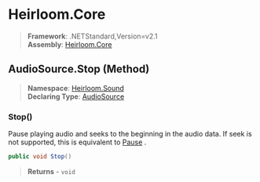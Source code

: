 # Heirloom.Core

> **Framework**: .NETStandard,Version=v2.1  
> **Assembly**: [Heirloom.Core][0]

## AudioSource.Stop (Method)

> **Namespace**: [Heirloom.Sound][0]  
> **Declaring Type**: [AudioSource][1]

### Stop()

Pause playing audio and seeks to the beginning in the audio data. If seek is not supported, this is equivalent to [Pause][2] .

```cs
public void Stop()
```

> **Returns** - `void`

[0]: ../../../Heirloom.Core.md
[1]: ../AudioSource.md
[2]: Pause.md
